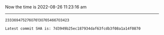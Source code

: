 Now the time is 2022-08-26 11:23:16 am

---

<small>233369475276076130765466703423</small>

```txt
Latest commit SHA is: 7d3949b25ec187934daf63fcdb3f08a1a14f0870
```
